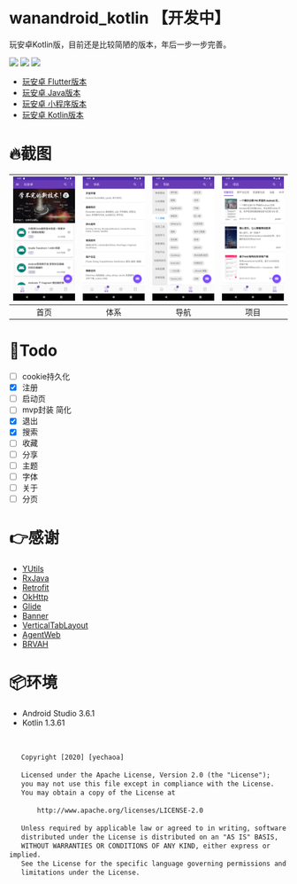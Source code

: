 # wanandroid_kotlin 【开发中】
玩安卓Kotlin版，目前还是比较简陋的版本，年后一步一步完善。

![](https://img.shields.io/badge/language-kotlin-orange.svg)
![](https://img.shields.io/hexpm/l/plug.svg)
![](https://img.shields.io/badge/CSDN-yechaoa-green.svg)

* [玩安卓 Flutter版本](https://github.com/yechaoa/wanandroid_flutter)
* [玩安卓 Java版本](https://github.com/yechaoa/wanandroid_java)
* [玩安卓 小程序版本](https://github.com/yechaoa/wanandroid_mini)
* [玩安卓 Kotlin版本](https://github.com/yechaoa/wanandroid_kotlin)


# :fire:截图
| <img src="/screenshot/1.png" width="285"/> | <img src="/screenshot/2.png" width="285"/> | <img src="/screenshot/3.png" width="285"/> | <img src="/screenshot/4.png" width="285"/> |
| :--: | :--: | :--: | :--: | 
| 首页 | 体系 | 导航 | 项目 | 

# :pencil:Todo

- [ ] cookie持久化
- [x] 注册
- [ ] 启动页
- [ ] mvp封装 简化
- [x] 退出
- [x] 搜索
- [ ] 收藏
- [ ] 分享
- [ ] 主题
- [ ] 字体
- [ ] 关于
- [ ] 分页

# :point_right:感谢

* [YUtils](https://github.com/yechaoa/YUtils)
* [RxJava](https://github.com/ReactiveX/RxJava)
* [Retrofit](https://github.com/square/retrofit)
* [OkHttp](https://github.com/square/okhttp)
* [Glide](https://github.com/bumptech/glide)
* [Banner](https://github.com/youth5201314/banner)
* [VerticalTabLayout](https://github.com/qstumn/VerticalTabLayout)
* [AgentWeb](https://github.com/Justson/AgentWeb)
* [BRVAH](https://github.com/CymChad/BaseRecyclerViewAdapterHelper)

# :package:环境

* Android Studio 3.6.1
* Kotlin 1.3.61



<br>

```
   Copyright [2020] [yechaoa]

   Licensed under the Apache License, Version 2.0 (the "License");
   you may not use this file except in compliance with the License.
   You may obtain a copy of the License at

       http://www.apache.org/licenses/LICENSE-2.0

   Unless required by applicable law or agreed to in writing, software
   distributed under the License is distributed on an "AS IS" BASIS,
   WITHOUT WARRANTIES OR CONDITIONS OF ANY KIND, either express or implied.
   See the License for the specific language governing permissions and
   limitations under the License.
```
